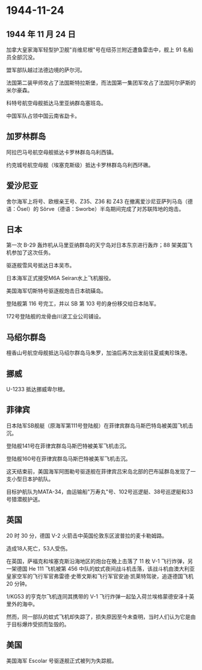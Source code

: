 # 1944-11-24

## 1944 年 11 月 24 日

加拿大皇家海军轻型护卫舰"肖维尼根"号在纽芬兰附近遭鱼雷击中，舰上 91
名船员全部沉没。

盟军部队越过法德边境的萨尔河。

法国第二装甲师攻占了法国斯特拉斯堡，而法国第一集团军攻占了法国阿尔萨斯的米尔豪森。

科特号航空母舰抵达马里亚纳群岛塞班岛。

中国军队占领中国云南省勐卡。

## 加罗林群岛

阿拉巴马号航空母舰抵达卡罗林群岛乌利西镇。

约克城号航空母舰（埃塞克斯级）抵达卡罗林群岛乌利西环礁。

## 爱沙尼亚

舍尔海军上将号、欧根亲王号、Z35、Z36 和 Z43
在撤离爱沙尼亚萨列马岛（德语：Ösel）的
Sõrve（德语：Sworbe）半岛期间完成了对苏联阵地的炮击。

## 日本

第一次 B-29 轰炸机从马里亚纳群岛的天宁岛对日本东京进行轰炸；88
架美国飞机参加了这次任务。

驱逐舰雪风号抵达日本吴市。

日本海军正式接受M6A Seiran水上飞机服役。

美国海军切斯特号驱逐舰炮击日本硫磺岛。

登陆舰第 116 号完工，并以 SB 第 103 号的身份移交给日本陆军。

172号登陆舰的龙骨由川波工业公司铺设。

## 马绍尔群岛

檀香山号航空母舰抵达马绍尔群岛马朱罗，加油后再次出发前往夏威夷珍珠港。

## 挪威

U-1233 抵达挪威卑尔根。

## 菲律宾

日本陆军SB舰艇（原海军第111号登陆舰）在菲律宾群岛马斯巴特岛被美国飞机击沉。

登陆舰141号在菲律宾群岛马斯巴特被美军飞机击沉。

登陆舰160号在菲律宾群岛马斯巴特被美军飞机击沉。

这天结束前，美国海军阿图勒号驱逐舰在菲律宾吕宋岛北部的巴布延群岛发现了一支小型日本护航队。

目标护航队为MATA-34，由运输船"万寿丸"号、102号巡逻艇、38号巡逻艇和33号猎潜舰护送。

## 英国

20 时 30 分，德国 V-2 火箭击中英国伦敦东区波普拉的麦卡勒姆路。

造成18人死亡，53人受伤。

在英国，萨福克和埃塞克斯沿海地区的炮台在晚上击落了 11 枚 V-1
飞行炸弹，另一架德国 He 111 飞机被第 456
中队的蚊式夜间战斗机击落，该战斗机由澳大利亚皇家空军的飞行军官弗雷德·史蒂文斯和飞行军官安迪·凯莱特驾驶，追逐德国飞机
20 分钟。

1/KG53 的亨克尔飞机连同其携带的 V-1
飞行炸弹一起坠入荷兰埃格蒙德安泽十英里外的海中。

然而，同一部队的蚊式飞机却失踪了，损失原因至今未查明，当时人们认为它是由于目标爆炸受损而坠毁的。

## 美国

美国海军 Escolar 号驱逐舰正式被列为失踪舰。

